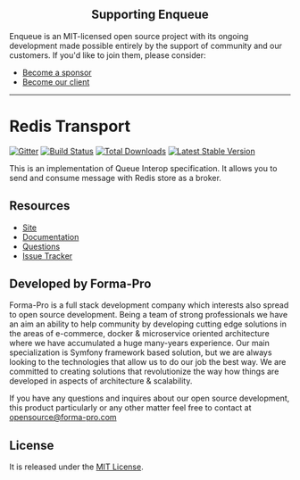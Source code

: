 <h2 align="center">Supporting Enqueue</h2>

Enqueue is an MIT-licensed open source project with its ongoing development made possible entirely by the support of community and our customers. If you'd like to join them, please consider:

- [Become a sponsor](https://www.patreon.com/makasim)
- [Become our client](http://forma-pro.com/)

---

# Redis Transport

[![Gitter](https://badges.gitter.im/php-enqueue/Lobby.svg)](https://gitter.im/php-enqueue/Lobby)
[![Build Status](https://img.shields.io/github/workflow/status/php-enqueue/redis/CI)](https://github.com/php-enqueue/redis/actions?query=workflow%3ACI)
[![Total Downloads](https://poser.pugx.org/enqueue/redis/d/total.png)](https://packagist.org/packages/enqueue/redis)
[![Latest Stable Version](https://poser.pugx.org/enqueue/redis/version.png)](https://packagist.org/packages/enqueue/redis)

This is an implementation of Queue Interop specification. It allows you to send and consume message with Redis store as a broker.

## Resources

* [Site](https://enqueue.forma-pro.com/)
* [Documentation](https://php-enqueue.github.io/transport/redis/)
* [Questions](https://gitter.im/php-enqueue/Lobby)
* [Issue Tracker](https://github.com/php-enqueue/enqueue-dev/issues)

## Developed by Forma-Pro

Forma-Pro is a full stack development company which interests also spread to open source development.
Being a team of strong professionals we have an aim an ability to help community by developing cutting edge solutions in the areas of e-commerce, docker & microservice oriented architecture where we have accumulated a huge many-years experience.
Our main specialization is Symfony framework based solution, but we are always looking to the technologies that allow us to do our job the best way. We are committed to creating solutions that revolutionize the way how things are developed in aspects of architecture & scalability.

If you have any questions and inquires about our open source development, this product particularly or any other matter feel free to contact at opensource@forma-pro.com

## License

It is released under the [MIT License](LICENSE).
